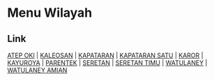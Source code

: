 # Menu Wilayah

## Link

[ATEP OKI](https://github.com/gigit-pemilu/pemilu-2024-71-sulawesi-utara/tree/main/pilpres/hitung-suara/sub/71-sulawesi-utara/sub/02-minahasa/sub/05-lembean-timur/sub/2003-atep-oki)
 | 
[KALEOSAN](https://github.com/gigit-pemilu/pemilu-2024-71-sulawesi-utara/tree/main/pilpres/hitung-suara/sub/71-sulawesi-utara/sub/02-minahasa/sub/05-lembean-timur/sub/2005-kaleosan)
 | 
[KAPATARAN](https://github.com/gigit-pemilu/pemilu-2024-71-sulawesi-utara/tree/main/pilpres/hitung-suara/sub/71-sulawesi-utara/sub/02-minahasa/sub/05-lembean-timur/sub/2001-kapataran)
 | 
[KAPATARAN SATU](https://github.com/gigit-pemilu/pemilu-2024-71-sulawesi-utara/tree/main/pilpres/hitung-suara/sub/71-sulawesi-utara/sub/02-minahasa/sub/05-lembean-timur/sub/2010-kapataran-satu)
 | 
[KAROR](https://github.com/gigit-pemilu/pemilu-2024-71-sulawesi-utara/tree/main/pilpres/hitung-suara/sub/71-sulawesi-utara/sub/02-minahasa/sub/05-lembean-timur/sub/2004-karor)
 | 
[KAYUROYA](https://github.com/gigit-pemilu/pemilu-2024-71-sulawesi-utara/tree/main/pilpres/hitung-suara/sub/71-sulawesi-utara/sub/02-minahasa/sub/05-lembean-timur/sub/2007-kayuroya)
 | 
[PARENTEK](https://github.com/gigit-pemilu/pemilu-2024-71-sulawesi-utara/tree/main/pilpres/hitung-suara/sub/71-sulawesi-utara/sub/02-minahasa/sub/05-lembean-timur/sub/2009-parentek)
 | 
[SERETAN](https://github.com/gigit-pemilu/pemilu-2024-71-sulawesi-utara/tree/main/pilpres/hitung-suara/sub/71-sulawesi-utara/sub/02-minahasa/sub/05-lembean-timur/sub/2002-seretan)
 | 
[SERETAN TIMU](https://github.com/gigit-pemilu/pemilu-2024-71-sulawesi-utara/tree/main/pilpres/hitung-suara/sub/71-sulawesi-utara/sub/02-minahasa/sub/05-lembean-timur/sub/2008-seretan-timu)
 | 
[WATULANEY](https://github.com/gigit-pemilu/pemilu-2024-71-sulawesi-utara/tree/main/pilpres/hitung-suara/sub/71-sulawesi-utara/sub/02-minahasa/sub/05-lembean-timur/sub/2006-watulaney)
 | 
[WATULANEY AMIAN](https://github.com/gigit-pemilu/pemilu-2024-71-sulawesi-utara/tree/main/pilpres/hitung-suara/sub/71-sulawesi-utara/sub/02-minahasa/sub/05-lembean-timur/sub/2011-watulaney-amian)

